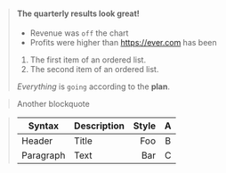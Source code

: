> #### The quarterly results look great!
>
> - Revenue was `off` the chart
> - Profits were higher than <https://ever.com> has been
>
> 1. The first item of an ordered list.
> 2. The second item of an ordered list.
>
>  *Everything* is `going` according to the **plan**.

> Another blockquote

> | Syntax      | Description  | Style | A    |
> | ----------- | :----------- | ----: | :--: |
> | Header      | Title        | Foo   | B    |
> | Paragraph   | Text         | Bar   | C    |
